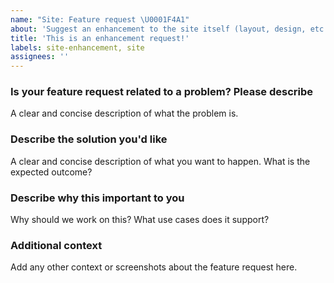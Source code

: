 ```yaml
---
name: "Site: Feature request \U0001F4A1"
about: 'Suggest an enhancement to the site itself (layout, design, etc.)!'
title: 'This is an enhancement request!'
labels: site-enhancement, site
assignees: ''
---
```


<!--
Before opening a new issue, please search existing issues: https://github.com/newrelic/docs-website/issues.

DISCLAIMER: Not every feature request will be worked on, but hearing about what you want is important. Don't be afraid to add a feature request! -->

### Is your feature request related to a problem? Please describe

A clear and concise description of what the problem is.

### Describe the solution you'd like

A clear and concise description of what you want to happen. What is the expected outcome?

### Describe why this important to you

Why should we work on this? What use cases does it support?

### Additional context

Add any other context or screenshots about the feature request here.
